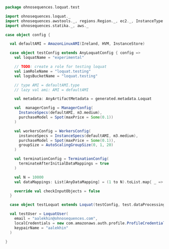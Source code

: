 
```scala
package ohnosequences.loquat.test

import ohnosequences.loquat._
import ohnosequences.awstools._, regions.Region._, ec2._, InstanceType._, autoscaling._
import ohnosequences.statika._, aws._

case object config {

  val defaultAMI = AmazonLinuxAMI(Ireland, HVM, InstanceStore)

  case object testConfig extends AnyLoquatConfig { config =>
    val loquatName = "experimental"

    // TODO: create a role for testing loquat
    val iamRoleName = "loquat.testing"
    val logsBucketName = "loquat.testing"

    // type AMI = defaultAMI.type
    // lazy val ami: AMI = defaultAMI

    val metadata: AnyArtifactMetadata = generated.metadata.Loquat

    val  managerConfig = ManagerConfig(
      InstanceSpecs(defaultAMI, m3.medium),
      purchaseModel = Spot(maxPrice = Some(0.1))
    )

    val workersConfig = WorkersConfig(
      instanceSpecs = InstanceSpecs(defaultAMI, m3.medium),
      purchaseModel = Spot(maxPrice = Some(0.1)),
      groupSize = AutoScalingGroupSize(0, 1, 20)
    )

    val terminationConfig = TerminationConfig(
      terminateAfterInitialDataMappings = true
    )

    val N = 10000
    val dataMappings: List[AnyDataMapping] = (1 to N).toList.map{ _ => test.dataMappings.dataMapping }

    override val checkInputObjects = false
  }

  case object testLoquat extends Loquat(testConfig, test.dataProcessing.processingBundle)

  val testUser = LoquatUser(
    email = "aalekhin@ohnosequences.com",
    localCredentials = new com.amazonaws.auth.profile.ProfileCredentialsProvider("default"),
    keypairName = "aalekhin"
  )

}

```




[main/scala/ohnosequences/loquat/configs/autoscaling.scala]: ../../../../../main/scala/ohnosequences/loquat/configs/autoscaling.scala.md
[main/scala/ohnosequences/loquat/configs/general.scala]: ../../../../../main/scala/ohnosequences/loquat/configs/general.scala.md
[main/scala/ohnosequences/loquat/configs/loquat.scala]: ../../../../../main/scala/ohnosequences/loquat/configs/loquat.scala.md
[main/scala/ohnosequences/loquat/configs/resources.scala]: ../../../../../main/scala/ohnosequences/loquat/configs/resources.scala.md
[main/scala/ohnosequences/loquat/configs/termination.scala]: ../../../../../main/scala/ohnosequences/loquat/configs/termination.scala.md
[main/scala/ohnosequences/loquat/configs/user.scala]: ../../../../../main/scala/ohnosequences/loquat/configs/user.scala.md
[main/scala/ohnosequences/loquat/dataMappings.scala]: ../../../../../main/scala/ohnosequences/loquat/dataMappings.scala.md
[main/scala/ohnosequences/loquat/dataProcessing.scala]: ../../../../../main/scala/ohnosequences/loquat/dataProcessing.scala.md
[main/scala/ohnosequences/loquat/logger.scala]: ../../../../../main/scala/ohnosequences/loquat/logger.scala.md
[main/scala/ohnosequences/loquat/loquats.scala]: ../../../../../main/scala/ohnosequences/loquat/loquats.scala.md
[main/scala/ohnosequences/loquat/manager.scala]: ../../../../../main/scala/ohnosequences/loquat/manager.scala.md
[main/scala/ohnosequences/loquat/terminator.scala]: ../../../../../main/scala/ohnosequences/loquat/terminator.scala.md
[main/scala/ohnosequences/loquat/utils.scala]: ../../../../../main/scala/ohnosequences/loquat/utils.scala.md
[main/scala/ohnosequences/loquat/worker.scala]: ../../../../../main/scala/ohnosequences/loquat/worker.scala.md
[test/scala/ohnosequences/loquat/test/config.scala]: config.scala.md
[test/scala/ohnosequences/loquat/test/data.scala]: data.scala.md
[test/scala/ohnosequences/loquat/test/dataMappings.scala]: dataMappings.scala.md
[test/scala/ohnosequences/loquat/test/dataProcessing.scala]: dataProcessing.scala.md
[test/scala/ohnosequences/loquat/test/md5.scala]: md5.scala.md